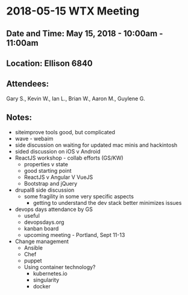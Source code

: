 # 2018-05-15 WTX Meeting
## Date and Time: May 15, 2018 - 10:00am - 11:00am
## Location:  Ellison 6840
## Attendees:
Gary S., Kevin W., Ian L., Brian W., Aaron M., Guylene G.

## Notes:
* siteimprove tools good, but complicated
* wave - webaim
* side discussion on waiting for updated mac minis and hackintosh
* sided discussion on iOS v Android
* ReactJS workshop - collab efforts (GS/KW)
  * properties v state
  * good starting point
  * ReactJS v Angular V VueJS
  * Bootstrap and jQuery
* drupal8 side discussion
  * some fragility in some very specific aspects
    * getting to understand the dev stack better minimizes issues
* devops days attendance by GS
  * useful
  * devopsdays.org
  * kanban board
  * upcoming meeting - Portland, Sept 11-13
* Change management
  * Ansible
  * Chef
  * puppet
  * Using container technology?
    * kubernetes.io
    * singularity
    * docker
